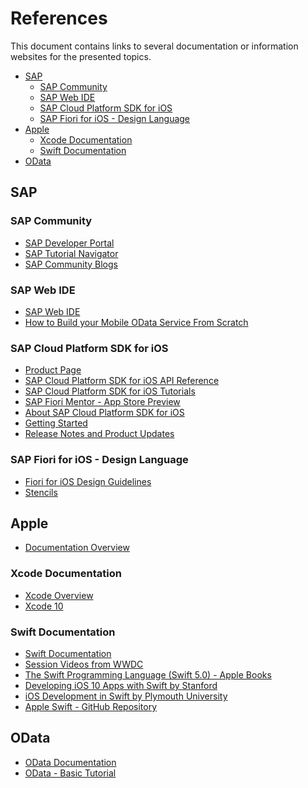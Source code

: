 # References

This document contains links to several documentation or information websites for the presented topics.

* [SAP](#sap)
  * [SAP Community](#community)
  * [SAP Web IDE](#webide)
  * [SAP Cloud Platform SDK for iOS](#scpsdk)
  * [SAP Fiori for iOS - Design Language](#fioriios)
* [Apple](#apple)
  * [Xcode Documentation](#xcode)
  * [Swift Documentation](#swift)
* [OData](#odata)

<a name="sap"/>

## SAP

<a name="community"/>

### SAP Community

* [SAP Developer Portal](https://developers.sap.com)
* [SAP Tutorial Navigator](https://developers.sap.com/tutorial-navigator.html)
* [SAP Community Blogs](https://blogs.sap.com)

<a name="webide"/>

### SAP Web IDE

* [SAP Web IDE](https://help.sap.com/viewer/65de2977205c403bbc107264b8eccf4b/Cloud/en-US/43ca1e9e90764dc19191d15b06466fd0.html?q=Web%20IDE)
* [How to Build your Mobile OData Service From Scratch](https://blogs.sap.com/2018/09/28/how-to-build-your-mobile-odata-service-from-scratch/)

<a name="scpsdk"/>

### SAP Cloud Platform SDK for iOS

* [Product Page](https://developers.sap.com/topics/cloud-platform-sdk-for-ios.html)
* [SAP Cloud Platform SDK for iOS API Reference](https://help.sap.com/doc/978e4f6c968c4cc5a30f9d324aa4b1d7/1.2/en-US/Documents/index.html)
* [SAP Cloud Platform SDK for iOS Tutorials](https://developers.sap.com/tutorial-navigator.html?tag=products:technology-platform/sap-cloud-platform/sap-cloud-platform-sdk-for-ios)
* [SAP Fiori Mentor - App Store Preview](https://itunes.apple.com/us/app/sap-fiori-mentor/id1215284965?mt=8)
* [About SAP Cloud Platform SDK for iOS](https://help.sap.com/viewer/fc1a59c210d848babfb3f758a6f55cb1/Latest/en-US)
* [Getting Started](https://help.sap.com/viewer/fc1a59c210d848babfb3f758a6f55cb1/Latest/en-US/6019e42617bf44f8b191d5046a6a3b65.html)
* [Release Notes and Product Updates](https://help.sap.com/viewer/fc1a59c210d848babfb3f758a6f55cb1/Latest/en-US/245197a3023d4593a7183ef060f966d7.html)

<a name="fioriios"/>

### SAP Fiori for iOS - Design Language

* [Fiori for iOS Design Guidelines](https://experience.sap.com/fiori-design-ios/)
* [Stencils](https://experience.sap.com/fiori-design-ios/article/stencils/)

<a name="apple"/>

## Apple

* [Documentation Overview](https://developer.apple.com/documentation/)

<a name="xcode"/>

### Xcode Documentation

* [Xcode Overview](https://developer.apple.com/library/archive/documentation/ToolsLanguages/Conceptual/Xcode_Overview/index.html#//apple_ref/doc/uid/TP40010215-CH24-SW1)
* [Xcode 10](https://developer.apple.com/xcode/)

<a name="swift"/>

### Swift Documentation

* [Swift Documentation](https://swift.org)
* [Session Videos from WWDC](https://developer.apple.com/videos/developer-tools/swift/)
* [The Swift Programming Language (Swift 5.0) - Apple Books](https://itunes.apple.com/us/book/the-swift-programming-language-swift-4-2/id881256329?mt=11)
* [Developing iOS 10 Apps with Swift by Stanford](https://itunes.apple.com/us/course/developing-ios-10-apps-with-swift/id1198467120)
* [iOS Development in Swift by Plymouth University](https://itunes.apple.com/us/course/ios-development-in-swift/id950659946)
* [Apple Swift - GitHub Repository](https://github.com/apple/swift)

<a name="cf"/>

<!----
## Cloud Foundry* [Cloud Foundry Documentation](https://www.cloudfoundry.org/docs-download/)
* [Cloud Foundry Get Started](https://www.cloudfoundry.org/get-started/)
* [Getting Started with a Trial Account in the Cloud Foundry Environment](https://help.sap.com/viewer/65de2977205c403bbc107264b8eccf4b/Cloud/en-US/3609c701207e4c7eae452017b3ef05b0.html)
---->

<a name="odata"/>

## OData

* [OData Documentation](https://www.odata.org/documentation/)
* [OData - Basic Tutorial](https://www.odata.org/getting-started/basic-tutorial/)
